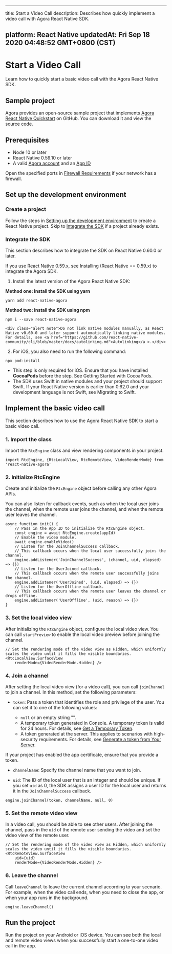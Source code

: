 
---
title: Start a Video Call
description: Describes how quickly implement a video call with Agora React Native SDK.

platform: React Native
updatedAt: Fri Sep 18 2020 04:48:52 GMT+0800 (CST)
---
# Start a Video Call
Learn how to quickly start a basic video call with the Agora React Native SDK.

## Sample project

Agora provides an open-source sample project that implements [Agora React Native Quickstart](https://github.com/AgoraIO-Community/Agora-RN-Quickstart) on GitHub. You can download it and view the source code.

## Prerequisites

- Node 10 or later 
- React Native 0.59.10 or later
- A valid [Agora account](https://docs.agora.io/en/Agora%20Platform/sign_in_and_sign_up) and an [App ID](https://docs.agora.io/en/Agora%20Platform/token?platform=All%20Platforms#get-an-app-id)

<div class="alert note">Open the specified ports in <a href="https://docs.agora.io/cn/Agora%20Platform/firewall?platform=All%20Platforms">Firewall Requirements</a> if your network has a firewall.</div>

## Set up the development environment

### Create a project

Follow the steps in [Setting up the development environment](https://reactnative.dev/docs/environment-setup) to create a React Native project. Skip to <a href="#integration">Integrate the SDK</a> if a project already exists.

### Integrate the SDK<a name="integration"></a>

This section describes how to integrate the SDK on React Native 0.60.0 or later.

<div class="alert note">If you use React Native 0.59.x, see <a href="https://github.com/AgoraIO-Community/react-native-agora/blob/master/README.md#installing-react-native--059x">Installing (React Native == 0.59.x)</a > to integrate the Agora SDK.</div>

1. Install the latest version of the Agora React Native SDK:

 **Method one: Install the SDK using yarn**
```
yarn add react-native-agora
```

 **Method two: Install the SDK using npm**
 ```
 npm i --save react-native-agora
 ```

	<div class="alert note">Do not link native modules manually, as React Native v0.60.0 and later support automatically linking native modules. For details, see <a href="https://github.com/react-native-community/cli/blob/master/docs/autolinking.md">Autolinking</a >.</div>
  
2. For iOS, you also need to run the following command:
```
npx pod-install
```

 <div class="alert note"><ul><li>This step is only required for iOS. Ensure that you have installed <b>CocoaPods</b> before the step. See <a href="https://guides.cocoapods.org/using/getting-started.html#getting-started">Getting Started with CocoaPods</a >.</li><li>The SDK uses Swift in native modules and your project should support Swift. If your React Native version is earlier than 0.62.0 and your development language is not Swift, see <a href="https://github.com/AgoraIO-Community/react-native-agora/blob/master/docs/v3/installation.ios.md#step-1-migrating-to-swift">Migrating to Swift</a >.</li></ul></div>



## Implement the basic video call

This section describes how to use the Agora React Native SDK to start a basic video call.

### 1. Import the class

Import the `RtcEngine` class and view rendering components in your project.

```
import RtcEngine, {RtcLocalView, RtcRemoteView, VideoRenderMode} from 'react-native-agora'
```

### 2. Initialize RtcEngine

Create and initialize the `RtcEngine` object before calling any other Agora APIs.

You can also listen for callback events, such as when the local user joins the channel, when the remote user joins the channel, and when the remote user leaves the channel. 

```
async function init() {
    // Pass in the App ID to initialize the RtcEngine object.
    const engine = await RtcEngine.create(appId)
    // Enable the video module.
    await engine.enableVideo()
    // Listen for the JoinChannelSuccess callback.
    // This callback occurs when the local user successfully joins the channel.
    engine.addListener('JoinChannelSuccess', (channel, uid, elapsed) => {})
    // Listen for the UserJoined callback.
    // This callback occurs when the remote user successfully joins the channel.
    engine.addListener('UserJoined', (uid, elapsed) => {})
    // Listen for the UserOffline callback.
    // This callback occurs when the remote user leaves the channel or drops offline.
    engine.addListener('UserOffline', (uid, reason) => {})
}
```

### 3. Set the local video view

After initializing the `RtcEngine` object, configure the local video view. You can call `startPreview` to enable the local video preview before joining the channel.

```
// Set the rendering mode of the video view as Hidden, which uniformly scales the video until it fills the visible boundaries.
<RtcLocalView.SurfaceView
    renderMode={VideoRenderMode.Hidden} />
```

### 4. Join a channel

After setting the local video view (for a video call), you can call `joinChannel` to join a channel. In this method, set the following parameters:

- `token`: Pass a token that identifies the role and privilege of the user. You can set it to one of the following values:

  - `null` or an empty string "".
  - A temporary token generated in Console. A temporary token is valid for 24 hours. For details, see [Get a Temporary Token](https://docs.agora.io/en/Agora%20Platform/token#get-a-temporary-token).
  - A token generated at the server. This applies to scenarios with high-security requirements. For details, see [Generate a token from Your Server](https://docs.agora.io/en/Interactive%20Broadcast/token_server).
  
 <div class="alert note">If your project has enabled the app certificate, ensure that you provide a token.</div>

- `channelName`: Specify the channel name that you want to join.

- `uid`: The ID of the local user that is an integer and should be unique. If you set `uid` as 0, the SDK assigns a user ID for the local user and returns it in the `JoinChannelSuccess` callback.

```
engine.joinChannel(token, channelName, null, 0)
```

### 5. Set the remote video view

In a video call, you should be able to see other users. After joining the channel, pass in the `uid` of the remote user sending the video and set the video view of the remote user. 

```
// Set the rendering mode of the video view as Hidden, which uniformly scales the video until it fills the visible boundaries.
<RtcRemoteView.SurfaceView
    uid={uid}
    renderMode={VideoRenderMode.Hidden} />
```

### 6. Leave the channel

Call `leaveChannel` to leave the current channel according to your scenario. For example, when the video call ends, when you need to close the app, or when your app runs in the background.

```
engine.leaveChannel()
```

## Run the project

Run the project on your Android or iOS device. You can see both the local and remote video views when you successfully start a one-to-one video call in the app.
